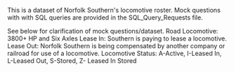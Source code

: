 This is a dataset of Norfolk Southern's locomotive roster. Mock questions with with SQL queries are provided in the SQL_Query_Requests file. 


See below for clarification of mock questions/dataset. 
Road Locomotive: 3800+ HP and Six Axles
Lease In: Southern is paying to lease a locomotive.
Lease Out: Norfolk Southern is being compensated by another company or railroad for use of a locomotive. 
Locomotive Status: A-Active, I-Leased In, L-Leased Out, S-Stored, Z- Leased In Stored
